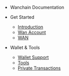 - Wanchain Documentation 

- Get Started
  - [Introduction](Introduction.md)
  - [Wan Account](wan-account.md)
  - [WAN](wan.md)
- Wallet & Tools
  - [Wallet Support](wallet-support.md)
  - [Tools](tools.md)
  - [Private Transactions](private-trans.md)
